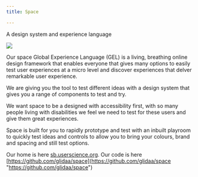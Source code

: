 ```yaml
---
title: Space

---
```

A design system and experience language

  
![](/assets/230.jpg)

Our space Global Experience Language (GEL) is a living, breathing online design framework that enables everyone that gives many options to easily test user experiences at a micro level and discover experiences that delver remarkable user experience.

We are giving you the tool to test different ideas with a design system that gives you a range of components to test and try. 

We want space to be a designed with accessibility first, with so many people living with disabilities we feel we need to test for these users and give them great experiences. 

Space is built for you to rapidly prototype and test with an inbuilt playroom to quickly test ideas and controls to allow you to bring your colours, brand and spacing and still test options. 

Our home is here [sb.userscience.org](sb.userscience.org "sb.userscience.org"). Our code is here [https://github.com/glidaa/space](https://github.com/glidaa/space "https://github.com/glidaa/space")